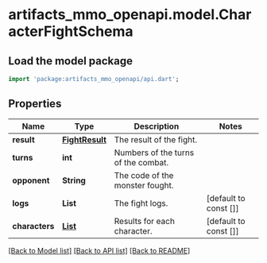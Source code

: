 # artifacts_mmo_openapi.model.CharacterFightSchema

## Load the model package
```dart
import 'package:artifacts_mmo_openapi/api.dart';
```

## Properties
Name | Type | Description | Notes
------------ | ------------- | ------------- | -------------
**result** | [**FightResult**](FightResult.md) | The result of the fight. | 
**turns** | **int** | Numbers of the turns of the combat. | 
**opponent** | **String** | The code of the monster fought. | 
**logs** | **List<String>** | The fight logs. | [default to const []]
**characters** | [**List<CharacterMultiFightResultSchema>**](CharacterMultiFightResultSchema.md) | Results for each character. | [default to const []]

[[Back to Model list]](../README.md#documentation-for-models) [[Back to API list]](../README.md#documentation-for-api-endpoints) [[Back to README]](../README.md)


